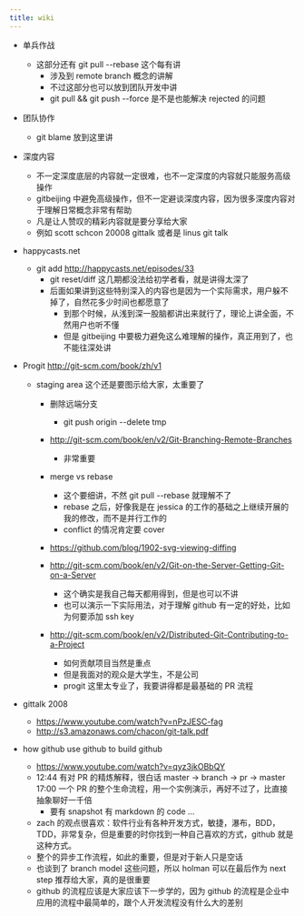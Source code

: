 ```yaml
---
title: wiki
---
```


- 单兵作战
  - 这部分还有 git pull --rebase 这个每有讲
    - 涉及到 remote branch 概念的讲解
    - 不过这部分也可以放到团队开发中讲
    - git pull && git push --force 是不是也能解决 rejected 的问题

- 团队协作
  - git blame 放到这里讲
  
- 深度内容
  - 不一定深度底层的内容就一定很难，也不一定深度的内容就只能服务高级操作
  - gitbeijing 中避免高级操作，但不一定避谈深度内容，因为很多深度内容对于理解日常概念非常有帮助
  - 凡是让人赞叹的精彩内容就是要分享给大家
  - 例如 scott schcon 20008 gittalk 或者是 linus git talk

- happycasts.net
  - git add http://happycasts.net/episodes/33
    - git reset/diff 这几期都没法给初学者看，就是讲得太深了
    - 后面如果讲到这些特别深入的内容也是因为一个实际需求，用户躲不掉了，自然花多少时间也都愿意了
      - 到那个时候，从浅到深一股脑都讲出来就行了，理论上讲全面，不然用户也听不懂
      - 但是 gitbeijing 中要极力避免这么难理解的操作，真正用到了，也不能往深处讲

- Progit http://git-scm.com/book/zh/v1
  - staging area 这个还是要图示给大家，太重要了
    - 删除远端分支
      - git push origin --delete tmp
    - http://git-scm.com/book/en/v2/Git-Branching-Remote-Branches
      - 非常重要

    - merge vs rebase
      - 这个要细讲，不然 git pull --rebase 就理解不了
      - rebase 之后，好像我是在 jessica 的工作的基础之上继续开展的我的修改，而不是并行工作的
      - conflict 的情况肯定要 cover

    - https://github.com/blog/1902-svg-viewing-diffing

    - http://git-scm.com/book/en/v2/Git-on-the-Server-Getting-Git-on-a-Server
      - 这个确实是我自己每天都用得到，但是也可以不讲
      - 也可以演示一下实际用法，对于理解 github 有一定的好处，比如为何要添加 ssh key

    - http://git-scm.com/book/en/v2/Distributed-Git-Contributing-to-a-Project
      - 如何贡献项目当然是重点
      - 但是我面对的观众是大学生，不是公司
      - progit 这里太专业了，我要讲得都是最基础的 PR 流程

- gittalk 2008
  - https://www.youtube.com/watch?v=nPzJESC-fag
  - http://s3.amazonaws.com/chacon/git-talk.pdf

- how github use github to build github
  - https://www.youtube.com/watch?v=qyz3jkOBbQY
  - 12:44 有对 PR 的精炼解释，很白话
    master -> branch -> pr -> master
    17:00 一个 PR 的整个生命流程，用一个实例演示，再好不过了，比直接抽象聊好一千倍
    - 要有 snapshot 有 markdown 的 code ...
  - zach 的观点很喜欢：软件行业有各种开发方式，敏捷，瀑布，BDD，TDD，非常复杂，但是重要的时你找到一种自己喜欢的方式，github 就是这种方式。
  - 整个的异步工作流程，如此的重要，但是对于新人只是空话
  - 也谈到了 branch model 这些问题，所以 holman 可以在最后作为 next step 推荐给大家，真的是很重要
  - github 的流程应该是大家应该下一步学的，因为 github 的流程是企业中应用的流程中最简单的，跟个人开发流程没有什么大的差别
  
